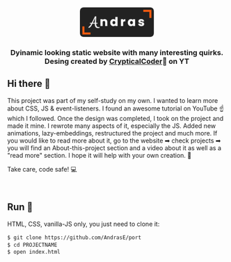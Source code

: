<br>
<p align="center">
  <a href="https://andrasegyed.netlify.app/" target="_blank" rel="noopener noreferrer">
  <img src="https://github.com/AndrasE/raw-readme/blob/main/port-readme-img.png?raw=true" width="170px">
  </a>
</p>


<h3 align="center">
Dyinamic looking static website with many interesting quirks. 
<br>
Desing created by <a href="https://www.youtube.com/@CrypticalCoder" target="_blank" rel="noopener noreferrer">CrypticalCoder</a>💯 on YT
</h3>

## Hi there 👋

This project was part of my self-study on my own. I wanted to learn more about CSS, JS & event-listeners. I found an awesome tutorial on YouTube ☝ which I followed. Once the design was completed, I took on the project and made it mine. I rewrote many aspects of it, especially the JS. Added new animations, lazy-embeddings, restructured the project and much more. If you would like to read more about it, go to the website ➡ check projects ➡ you will find an About-this-project section and a video about it as well as a "read more" section. I hope it will help with your own creation. 👾

Take care, code safe! 💻

<br>

## Run 🚀
HTML, CSS, vanilla-JS only, you just need to clone it:

```sh
$ git clone https://github.com/AndrasE/port
$ cd PROJECTNAME
$ open index.html
```
